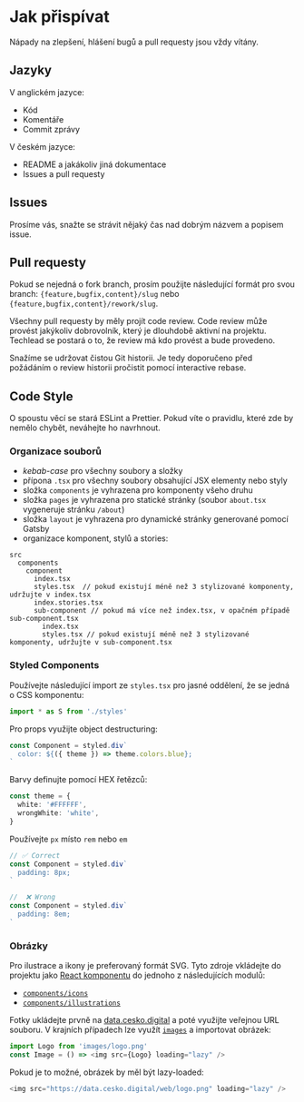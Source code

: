 # Jak přispívat

Nápady na zlepšení, hlášení bugů a pull requesty jsou vždy vítány.

## Jazyky

V anglickém jazyce:

- Kód
- Komentáře
- Commit zprávy

V českém jazyce:

- README a jakákoliv jiná dokumentace
- Issues a pull requesty

## Issues

Prosíme vás, snažte se strávit nějaký čas nad dobrým názvem a popisem issue.

## Pull requesty

Pokud se nejedná o fork branch, prosím použijte následující formát pro svou branch: `{feature,bugfix,content}/slug` nebo `{feature,bugfix,content}/rework/slug`.

Všechny pull requesty by měly projít code review. Code review může provést jakýkoliv dobrovolník, který je dlouhdobě aktivní na projektu. Techlead se postará o to, že review má kdo provést a bude provedeno.

Snažíme se udržovat čistou Git historii. Je tedy doporučeno před požádáním o review historii pročistit pomocí interactive rebase.

## Code Style

O spoustu věcí se stará ESLint a Prettier. Pokud víte o pravidlu, které zde by nemělo chybět, neváhejte ho navrhnout.

### Organizace souborů

- _kebab-case_ pro všechny soubory a složky
- přípona `.tsx` pro všechny soubory obsahující JSX elementy nebo styly
- složka `components` je vyhrazena pro komponenty všeho druhu
- složka `pages` je vyhrazena pro statické stránky (soubor `about.tsx` vygeneruje stránku `/about`)
- složka `layout` je vyhrazena pro dynamické stránky generované pomocí Gatsby
- organizace komponent, stylů a stories:

```
src
  components
    component
      index.tsx
      styles.tsx  // pokud existují méně než 3 stylizované komponenty, udržujte v index.tsx
      index.stories.tsx
      sub-component // pokud má více než index.tsx, v opačném případě sub-component.tsx
        index.tsx
        styles.tsx // pokud existují méně než 3 stylizované komponenty, udržujte v sub-component.tsx
```

### Styled Components

Používejte následující import ze `styles.tsx` pro jasné oddělení, že se jedná o CSS komponentu:

```typescript
import * as S from './styles'
```

Pro props využijte object destructuring:

```typescript jsx
const Component = styled.div`
  color: ${({ theme }) => theme.colors.blue};
`
```

Barvy definujte pomocí HEX řetězců:

```typescript jsx
const theme = {
  white: '#FFFFFF',
  wrongWhite: 'white',
}
```

Používejte `px` místo `rem` nebo `em`

```typescript jsx
// ✅ Correct
const Component = styled.div`
  padding: 8px;
`

//  ❌ Wrong
const Component = styled.div`
  padding: 8em;
`
```

### Obrázky

Pro ilustrace a ikony je preferovaný formát SVG. Tyto zdroje vkládejte do projektu jako [React komponentu](https://react-svgr.com/playground/) do jednoho z následujících modulů:

- [`components/icons`](./src/components/icons/index.ts)
- [`components/illustrations`](./src/components/illustrations/index.ts)

Fotky ukládejte prvně na [data.cesko.digital](https://data.cesko.digital) a poté využijte veřejnou URL souboru. V krajních případech lze využít [`images`](./src/images) a importovat obrázek:

```typescript jsx
import Logo from 'images/logo.png'
const Image = () => <img src={Logo} loading="lazy" />
```

Pokud je to možné, obrázek by měl být lazy-loaded:

```typescript jsx
<img src="https://data.cesko.digital/web/logo.png" loading="lazy" />
```
